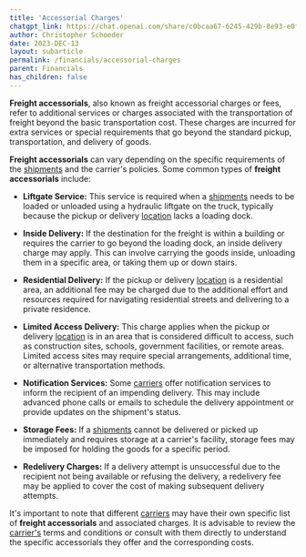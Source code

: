 ```yaml
---
title: 'Accessorial Charges'
chatgpt_link: https://chat.openai.com/share/c0bcaa67-6245-429b-8e93-e0fc87cc8b52
author: Christopher Schoeder
date: 2023-DEC-13
layout: subarticle
permalink: /financials/accessorial-charges
parent: Financials
has_children: false
---
```


**Freight accessorials**, also known as freight accessorial charges or fees, refer to additional services or charges associated with the transportation of freight beyond the basic transportation cost. These charges are incurred for extra services or special requirements that go beyond the standard pickup, transportation, and delivery of goods.

**Freight accessorials** can vary depending on the specific requirements of the <a href="/glossery/shipments">shipments</a> and the carrier's policies. Some common types of **freight accessorials** include:

- **Liftgate Service:** This service is required when a <a href="/glossery/shipments">shipments</a> needs to be loaded or unloaded using a hydraulic liftgate on the truck, typically because the pickup or delivery <a href="/locations/">location</a> lacks a loading dock.

- **Inside Delivery:** If the destination for the freight is within a building or requires the carrier to go beyond the loading dock, an inside delivery charge may apply. This can involve carrying the goods inside, unloading them in a specific area, or taking them up or down stairs.

- **Residential Delivery:** If the pickup or delivery <a href="/locations/">location</a> is a residential area, an additional fee may be charged due to the additional effort and resources required for navigating residential streets and delivering to a private residence.

- **Limited Access Delivery:** This charge applies when the pickup or delivery <a href="/locations/">location</a> is in an area that is considered difficult to access, such as construction sites, schools, government facilities, or remote areas. Limited access sites may require special arrangements, additional time, or alternative transportation methods.

- **Notification Services:** Some <a href="/carriers/">carriers</a> offer notification services to inform the recipient of an impending delivery. This may include advanced phone calls or emails to schedule the delivery appointment or provide updates on the shipment's status.

- **Storage Fees:** If a <a href="/glossery/shipments">shipments</a> cannot be delivered or picked up immediately and requires storage at a carrier's facility, storage fees may be imposed for holding the goods for a specific period.

- **Redelivery Charges:** If a delivery attempt is unsuccessful due to the recipient not being available or refusing the delivery, a redelivery fee may be applied to cover the cost of making subsequent delivery attempts.

It's important to note that different <a href="/carriers/">carriers</a> may have their own specific list of **freight accessorials** and associated charges. It is advisable to review the <a href="/carriers/">carrier's</a> terms and conditions or consult with them directly to understand the specific accessorials they offer and the corresponding costs.
